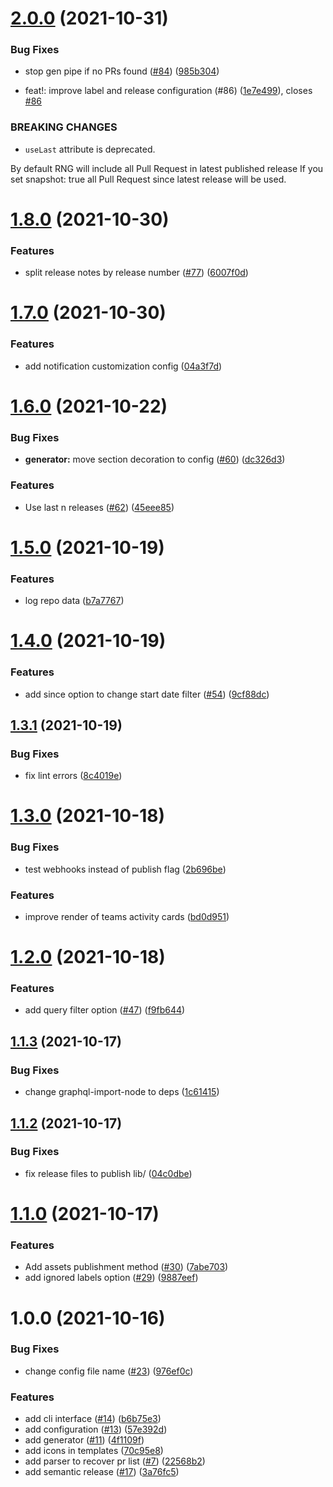 # [2.0.0](https://github.com/adrianiy/release-notes-generator/compare/v1.8.0...v2.0.0) (2021-10-31)


### Bug Fixes

* stop gen pipe if no PRs found ([#84](https://github.com/adrianiy/release-notes-generator/issues/84)) ([985b304](https://github.com/adrianiy/release-notes-generator/commit/985b3048eb3f568cd1386c29f17e3b4abb4cc1de))


* feat!: improve label and release configuration (#86) ([1e7e499](https://github.com/adrianiy/release-notes-generator/commit/1e7e499e94080591b543df3b7122c27df633e3c2)), closes [#86](https://github.com/adrianiy/release-notes-generator/issues/86)


### BREAKING CHANGES

* `useLast` attribute is deprecated.

By default RNG will include all Pull Request in latest published release
If you set snapshot: true all Pull Request since latest release will be used.

# [1.8.0](https://github.com/adrianiy/release-notes-generator/compare/v1.7.0...v1.8.0) (2021-10-30)


### Features

* split release notes by release number ([#77](https://github.com/adrianiy/release-notes-generator/issues/77)) ([6007f0d](https://github.com/adrianiy/release-notes-generator/commit/6007f0dcee2134af896b40f31c76a4fabd16139e))

# [1.7.0](https://github.com/adrianiy/release-notes-generator/compare/v1.6.0...v1.7.0) (2021-10-30)


### Features

* add notification customization config ([04a3f7d](https://github.com/adrianiy/release-notes-generator/commit/04a3f7d118a5a84c94429fa7aa7b2b23d78171cd))

# [1.6.0](https://github.com/adrianiy/release-notes-generator/compare/v1.5.0...v1.6.0) (2021-10-22)


### Bug Fixes

* **generator:** move section decoration to config ([#60](https://github.com/adrianiy/release-notes-generator/issues/60)) ([dc326d3](https://github.com/adrianiy/release-notes-generator/commit/dc326d38f4e54cdbcc8e4758b286ecd3a621c152))


### Features

* Use last n releases ([#62](https://github.com/adrianiy/release-notes-generator/issues/62)) ([45eee85](https://github.com/adrianiy/release-notes-generator/commit/45eee8523986e7d08a7ea034522718709a454289))

# [1.5.0](https://github.com/adrianiy/release-notes-generator/compare/v1.4.0...v1.5.0) (2021-10-19)


### Features

* log repo data ([b7a7767](https://github.com/adrianiy/release-notes-generator/commit/b7a7767be6462e64e9cfc170b3d81cfa5b1aae9b))

# [1.4.0](https://github.com/adrianiy/release-notes-generator/compare/v1.3.1...v1.4.0) (2021-10-19)


### Features

* add since option to change start date filter ([#54](https://github.com/adrianiy/release-notes-generator/issues/54)) ([9cf88dc](https://github.com/adrianiy/release-notes-generator/commit/9cf88dcd94c5147758fdea49827effdd8df86304))

## [1.3.1](https://github.com/adrianiy/release-notes-generator/compare/v1.3.0...v1.3.1) (2021-10-19)


### Bug Fixes

* fix lint errors ([8c4019e](https://github.com/adrianiy/release-notes-generator/commit/8c4019e9c03598ae4714b07f023c54c5274a3285))

# [1.3.0](https://github.com/adrianiy/release-notes-generator/compare/v1.2.0...v1.3.0) (2021-10-18)


### Bug Fixes

* test webhooks instead of publish flag ([2b696be](https://github.com/adrianiy/release-notes-generator/commit/2b696be2a801c00e0fd6b929e8c491e22ee97816))


### Features

* improve render of teams activity cards ([bd0d951](https://github.com/adrianiy/release-notes-generator/commit/bd0d951ff577808d0792e90c4ce72166c47debf7))

# [1.2.0](https://github.com/adrianiy/release-notes-generator/compare/v1.1.3...v1.2.0) (2021-10-18)


### Features

* add query filter option ([#47](https://github.com/adrianiy/release-notes-generator/issues/47)) ([f9fb644](https://github.com/adrianiy/release-notes-generator/commit/f9fb6447a14972e844804000691b1feca34cb3aa))

## [1.1.3](https://github.com/adrianiy/release-notes-generator/compare/v1.1.2...v1.1.3) (2021-10-17)


### Bug Fixes

* change graphql-import-node to deps ([1c61415](https://github.com/adrianiy/release-notes-generator/commit/1c61415b370894dc10921fc13e3bda7d5dcce38f))

## [1.1.2](https://github.com/adrianiy/release-notes-generator/compare/v1.1.1...v1.1.2) (2021-10-17)


### Bug Fixes

* fix release files to publish lib/ ([04c0dbe](https://github.com/adrianiy/release-notes-generator/commit/04c0dbec6b119c6defafc43c9fb675e35130d776))

# [1.1.0](https://github.com/adrianiy/release-notes-generator/compare/v1.0.0...v1.1.0) (2021-10-17)


### Features

* Add assets publishment method ([#30](https://github.com/adrianiy/release-notes-generator/issues/30)) ([7abe703](https://github.com/adrianiy/release-notes-generator/commit/7abe7035c5b2ebc15a255bd571b75472131abef7))
* add ignored labels option ([#29](https://github.com/adrianiy/release-notes-generator/issues/29)) ([9887eef](https://github.com/adrianiy/release-notes-generator/commit/9887eef42df8c363e1139043efe9e0d872ace496))

# 1.0.0 (2021-10-16)


### Bug Fixes

* change config file name ([#23](https://github.com/adrianiy/release-notes-generator/issues/23)) ([976ef0c](https://github.com/adrianiy/release-notes-generator/commit/976ef0c16a06ecd8e9ad4ef728ea1d0dc3b52542))


### Features

* add cli interface ([#14](https://github.com/adrianiy/release-notes-generator/issues/14)) ([b6b75e3](https://github.com/adrianiy/release-notes-generator/commit/b6b75e3e312c2235470c5756eeaa4ff089dbecb9))
* add configuration ([#13](https://github.com/adrianiy/release-notes-generator/issues/13)) ([57e392d](https://github.com/adrianiy/release-notes-generator/commit/57e392dba23633dd4ae5a617aa58d5f7aadb8d97))
* add generator ([#11](https://github.com/adrianiy/release-notes-generator/issues/11)) ([4f1109f](https://github.com/adrianiy/release-notes-generator/commit/4f1109f6eff8a94633bae21b6dfb70e786168df6))
* add icons in templates ([70c95e8](https://github.com/adrianiy/release-notes-generator/commit/70c95e8db415c7cb2f647a23f093012d43285c1d))
* add parser to recover pr list ([#7](https://github.com/adrianiy/release-notes-generator/issues/7)) ([22568b2](https://github.com/adrianiy/release-notes-generator/commit/22568b21448c985c904e3531b307aabecb79278b))
* add semantic release ([#17](https://github.com/adrianiy/release-notes-generator/issues/17)) ([3a76fc5](https://github.com/adrianiy/release-notes-generator/commit/3a76fc5a567622a0b4ce3c32211ea19bdae9e9c4))
